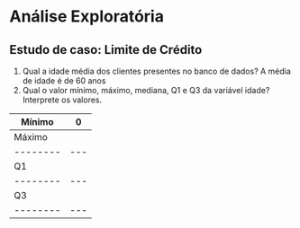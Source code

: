 # Análise Exploratória

## Estudo de caso: Limite de Crédito

1. Qual a idade média dos clientes presentes no banco de dados? 
  A média de idade é de 60 anos
2. Qual o valor mínimo, máximo, mediana, Q1 e Q3 da variável idade? Interprete os valores.

  | Mínimo | 0 |
  |--------|---|
  | Máximo |   |
  |--------|---|
  | Q1     |   |
  |--------|---|
  | Q3     |   |
  |--------|---|
